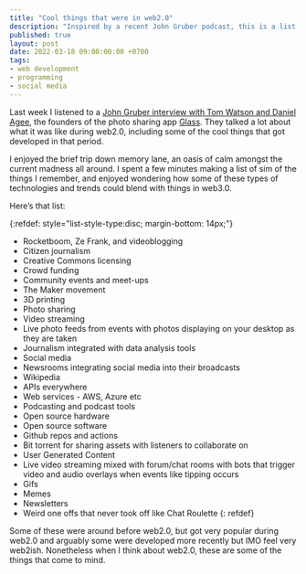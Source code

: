 ```yaml
---
title: "Cool things that were in web2.0"
description: "Inspired by a recent John Gruber podcast, this is a list of cool things that I think came out of the web 2.0 era"
published: true
layout: post
date: 2022-03-18 09:00:00:00 +0700
tags:
- web development
- programming
- social media
--- 
```

Last week I listened to a [John Gruber interview with Tom Watson and Daniel Agee](https://daringfireball.net/thetalkshow/2022/03/09/ep-340), the founders of the photo sharing app [Glass](https://glass.photo). They talked a lot about what it was like during web2.0, including some of the cool things that got developed in that period. 

I enjoyed the brief trip down memory lane, an oasis of calm amongst the current madness all around. I spent a few minutes making a list of sim of the things I remember, and enjoyed wondering how some of these types of technologies and trends could blend with things in web3.0.

Here’s that list:

{:refdef: style="list-style-type:disc; margin-bottom: 14px;"}
- Rocketboom, Ze Frank, and videoblogging
- Citizen journalism
- Creative Commons licensing
- Crowd funding 
- Community events and meet-ups
- The Maker movement
- 3D printing
- Photo sharing
- Video streaming
- Live photo feeds from events with photos displaying on your desktop as they are taken
- Journalism integrated with data analysis tools
- Social media 
- Newsrooms integrating social media into their broadcasts
- Wikipedia 
- APIs everywhere
- Web services - AWS, Azure etc
- Podcasting and podcast tools
- Open source hardware
- Open source software
- Github repos and actions
- Bit torrent for sharing assets with listeners to collaborate on
- User Generated Content
- Live video streaming mixed with forum/chat rooms with bots that trigger video and audio overlays when events like tipping occurs
- Gifs
- Memes
- Newsletters
- Weird one offs that never took off like Chat Roulette
{: refdef}

Some of these were around before web2.0, but got very popular during web2.0 and arguably some were developed more recently but IMO feel very web2ish. Nonetheless when I think about web2.0, these are some of the things that come to mind.